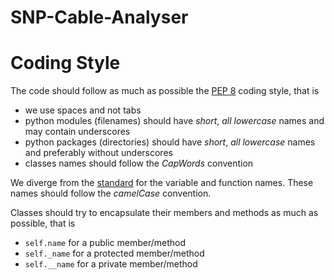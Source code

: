 # SNP-Cable-Analyser

# Coding Style

The code should follow as much as possible the [PEP 8](https://www.python.org/dev/peps/pep-0008/) coding style, that is

* we use spaces and not tabs
* python modules (filenames) should have _short_, _all lowercase_ names and may contain underscores
* python packages (directories) should have _short_, _all lowercase_ names and preferably without underscores
* classes names should follow the _CapWords_ convention

We diverge from the [standard](https://www.python.org/dev/peps/pep-0008/#id45) for the variable and function names. These names should follow the _camelCase_ convention.

Classes should try to encapsulate their members and methods as much as possible, that is

* `self.name` for a public member/method
* `self._name` for a protected member/method
* `self.__name` for a private member/method

